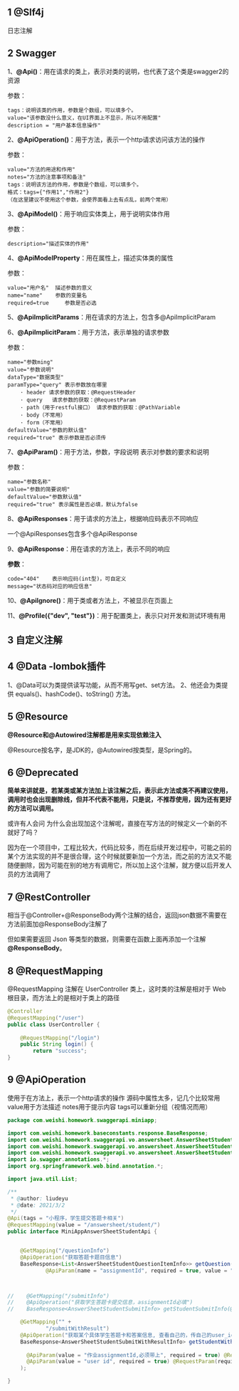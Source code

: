 ## 1 @Slf4j

日志注解



## 2 Swagger

1、**@Api()**：用在请求的类上，表示对类的说明，也代表了这个类是swagger2的资源

参数：

```text
tags：说明该类的作用，参数是个数组，可以填多个。
value="该参数没什么意义，在UI界面上不显示，所以不用配置"
description = "用户基本信息操作"
```

2、**@ApiOperation()**：用于方法，表示一个http请求访问该方法的操作

参数：

```text
value="方法的用途和作用"    
notes="方法的注意事项和备注"    
tags：说明该方法的作用，参数是个数组，可以填多个。
格式：tags={"作用1","作用2"} 
（在这里建议不使用这个参数，会使界面看上去有点乱，前两个常用）
```

3、**@ApiModel()**：用于响应实体类上，用于说明实体作用

参数：

```text
description="描述实体的作用"  
```

4、**@ApiModelProperty**：用在属性上，描述实体类的属性

参数：

```text
value="用户名"  描述参数的意义
name="name"    参数的变量名
required=true     参数是否必选
```

5、**@ApiImplicitParams**：用在请求的方法上，包含多@ApiImplicitParam

6、**@ApiImplicitParam**：用于方法，表示单独的请求参数

参数：

```text
name="参数ming" 
value="参数说明" 
dataType="数据类型" 
paramType="query" 表示参数放在哪里
    · header 请求参数的获取：@RequestHeader
    · query   请求参数的获取：@RequestParam
    · path（用于restful接口） 请求参数的获取：@PathVariable
    · body（不常用）
    · form（不常用） 
defaultValue="参数的默认值"
required="true" 表示参数是否必须传
```

7、**@ApiParam()**：用于方法，参数，字段说明 表示对参数的要求和说明

参数：

```text
name="参数名称"
value="参数的简要说明"
defaultValue="参数默认值"
required="true" 表示属性是否必填，默认为false
```

8、**@ApiResponses**：用于请求的方法上，根据响应码表示不同响应

一个@ApiResponses包含多个@ApiResponse

9、**@ApiResponse**：用在请求的方法上，表示不同的响应

**参数**：

```text
code="404"    表示响应码(int型)，可自定义
message="状态码对应的响应信息"   
```

10、**@ApiIgnore()**：用于类或者方法上，不被显示在页面上

11、**@Profile({"dev", "test"})**：用于配置类上，表示只对开发和测试环境有用



## 3 自定义注解





## 4  @Data -lombok插件

 1、@Data可以为类提供读写功能，从而不用写get、set方法。
 2、他还会为类提供 equals()、hashCode()、toString() 方法。



## 5 @Resource

**@Resource和@Autowired注解都是用来实现依赖注入**

@Resource按名字，是JDK的，@Autowired按类型，是Spring的。



## 6 @Deprecated

​    **简单来讲就是，若某类或某方法加上该注解之后，表示此方法或类不再建议使用，调用时也会出现删除线，但并不代表不能用，只是说，不推荐使用，因为还有更好的方法可以调用。**

或许有人会问 为什么会出现加这个注解呢，直接在写方法的时候定义一个新的不就好了吗？

因为在一个项目中，工程比较大，代码比较多，而在后续开发过程中，可能之前的某个方法实现的并不是很合理，这个时候就要新加一个方法，而之前的方法又不能随便删除，因为可能在别的地方有调用它，所以加上这个注解，就方便以后开发人员的方法调用了



## 7 @RestController

相当于@Controller+@ResponseBody两个注解的结合，返回json数据不需要在方法前面加@ResponseBody注解了

但如果需要返回 Json 等类型的数据，则需要在函数上面再添加一个注解 **@ResponseBody**。



## 8 @RequestMapping

@RequestMapping 注解在 UserController 类上，这时类的注解是相对于 Web 根目录，而方法上的是相对于类上的路径

```java
@Controller
@RequestMapping("/user")
public class UserController {
 
	@RequestMapping("/login")
	public String login() {
		return "success";
}
```



## 9 @ApiOperation

使用于在方法上，表示一个http请求的操作
源码中属性太多，记几个比较常用
value用于方法描述
notes用于提示内容
tags可以重新分组（视情况而用）



```java
package com.weishi.homework.swaggerapi.miniapp;

import com.weishi.homework.baseconstants.response.BaseResponse;
import com.weishi.homework.swaggerapi.vo.answersheet.AnswerSheetStudentQuestionItemInfo;
import com.weishi.homework.swaggerapi.vo.answersheet.AnswerSheetStudentSubmitInfo;
import com.weishi.homework.swaggerapi.vo.answersheet.AnswerSheetStudentSubmitWithResultInfo;
import io.swagger.annotations.*;
import org.springframework.web.bind.annotation.*;

import java.util.List;

/**
 * @author: liudeyu
 * @date: 2021/3/2
 */
@Api(tags = "小程序，学生提交答题卡相关")
@RequestMapping(value = "/answersheet/student/")
public interface MiniAppAnswerSheetStudentApi {


    @GetMapping("/questionInfo")
    @ApiOperation("获取答题卡题目信息")
    BaseResponse<List<AnswerSheetStudentQuestionItemInfo>> getQuestion(
            @ApiParam(name = "assignmentId", required = true, value = "作业assignmentId") @RequestParam Long assignmentId);



//    @GetMapping("/submitInfo")
//    @ApiOperation("获取学生答题卡提交信息，assignmentId必填")
//    BaseResponse<AnswerSheetStudentSubmitInfo> getStudentSubmitInfo(@ApiParam(value = "作业assignmentId,必须带上", required = true) @RequestParam Long assignmentId);

    @GetMapping("" +
            "/submitWithResult")
    @ApiOperation("获取某个具体学生答题卡和答案信息, 查看自己的，传自己的user_id")
    BaseResponse<AnswerSheetStudentSubmitWithResultInfo> getStudentWithSocre(
      
      @ApiParam(value = "作业assignmentId,必须带上", required = true) @RequestParam Long assignmentId,
      @ApiParam(value = "user id", required = true) @RequestParam(required = true) String userId
    );

}

```

